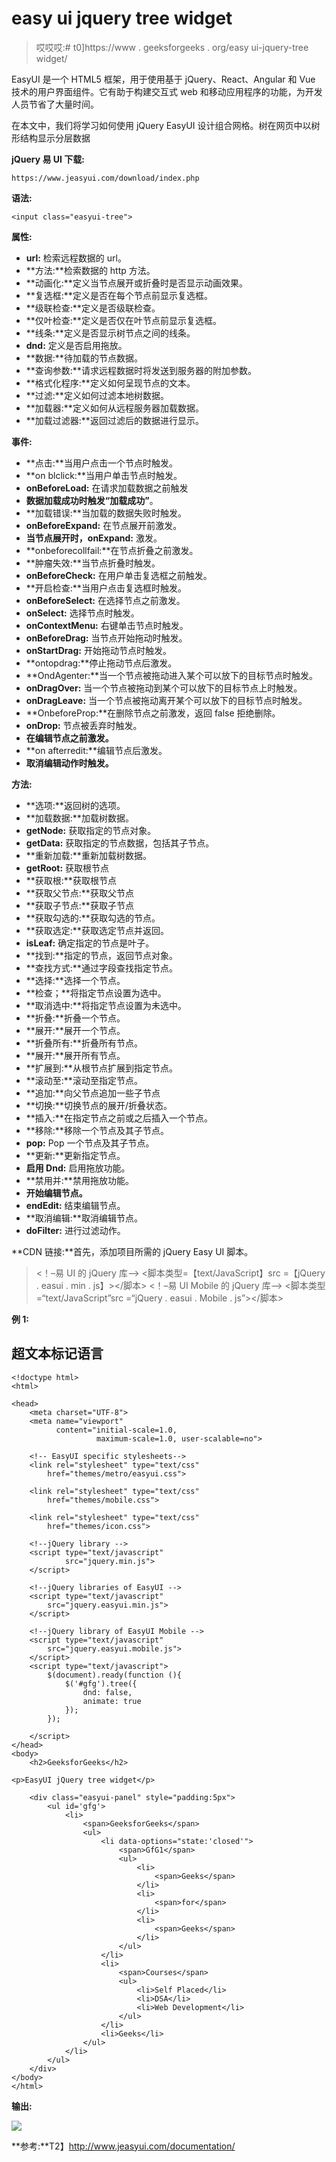 # easy ui jquery tree widget

> 哎哎哎:# t0]https://www . geeksforgeeks . org/easy ui-jquery-tree widget/

EasyUI 是一个 HTML5 框架，用于使用基于 jQuery、React、Angular 和 Vue 技术的用户界面组件。它有助于构建交互式 web 和移动应用程序的功能，为开发人员节省了大量时间。

在本文中，我们将学习如何使用 jQuery EasyUI 设计组合网格。树在网页中以树形结构显示分层数据

**jQuery 易 UI 下载:**

```
https://www.jeasyui.com/download/index.php
```

**语法:**

```
<input class="easyui-tree">
```

**属性:**

*   **url:** 检索远程数据的 url。
*   **方法:**检索数据的 http 方法。
*   **动画化:**定义当节点展开或折叠时是否显示动画效果。
*   **复选框:**定义是否在每个节点前显示复选框。
*   **级联检查:**定义是否级联检查。
*   **仅叶检查:**定义是否仅在叶节点前显示复选框。
*   **线条:**定义是否显示树节点之间的线条。
*   **dnd:** 定义是否启用拖放。
*   **数据:**待加载的节点数据。
*   **查询参数:**请求远程数据时将发送到服务器的附加参数。
*   **格式化程序:**定义如何呈现节点的文本。
*   **过滤:**定义如何过滤本地树数据。
*   **加载器:**定义如何从远程服务器加载数据。
*   **加载过滤器:**返回过滤后的数据进行显示。

**事件:**

*   **点击:**当用户点击一个节点时触发。
*   **on blclick:**当用户单击节点时触发。
*   **onBeforeLoad:** 在请求加载数据之前触发
*   **数据加载成功时触发“加载成功”**。
*   **加载错误:**当加载的数据失败时触发。
*   **onBeforeExpand:** 在节点展开前激发。
*   **当节点展开时，onExpand:** 激发。
*   **onbeforecollfail:**在节点折叠之前激发。
*   **肿瘤失效:**当节点折叠时触发。
*   **onBeforeCheck:** 在用户单击复选框之前触发。
*   **开启检查:**当用户点击复选框时触发。
*   **onBeforeSelect:** 在选择节点之前激发。
*   **onSelect:** 选择节点时触发。
*   **onContextMenu:** 右键单击节点时触发。
*   **onBeforeDrag:** 当节点开始拖动时触发。
*   **onStartDrag:** 开始拖动节点时触发。
*   **ontopdrag:**停止拖动节点后激发。
*   **OndAgenter:**当一个节点被拖动进入某个可以放下的目标节点时触发。
*   **onDragOver:** 当一个节点被拖动到某个可以放下的目标节点上时触发。
*   **onDragLeave:** 当一个节点被拖动离开某个可以放下的目标节点时触发。
*   **OnbeforeProp:**在删除节点之前激发，返回 false 拒绝删除。
*   **onDrop:** 节点被丢弃时触发。
*   **在编辑节点之前激发。**
*   **on afterredit:**编辑节点后激发。
*   **取消编辑动作时触发。**

**方法:**

*   **选项:**返回树的选项。
*   **加载数据:**加载树数据。
*   **getNode:** 获取指定的节点对象。
*   **getData:** 获取指定的节点数据，包括其子节点。
*   **重新加载:**重新加载树数据。
*   **getRoot:** 获取根节点
*   **获取根:**获取根节点
*   **获取父节点:**获取父节点
*   **获取子节点:**获取子节点
*   **获取勾选的:**获取勾选的节点。
*   **获取选定:**获取选定节点并返回。
*   **isLeaf:** 确定指定的节点是叶子。
*   **找到:**指定的节点，返回节点对象。
*   **查找方式:**通过字段查找指定节点。
*   **选择:**选择一个节点。
*   **检查；**将指定节点设置为选中。
*   **取消选中:**将指定节点设置为未选中。
*   **折叠:**折叠一个节点。
*   **展开:**展开一个节点。
*   **折叠所有:**折叠所有节点。
*   **展开:**展开所有节点。
*   **扩展到:**从根节点扩展到指定节点。
*   **滚动至:**滚动至指定节点。
*   **追加:**向父节点追加一些子节点
*   **切换:**切换节点的展开/折叠状态。
*   **插入:**在指定节点之前或之后插入一个节点。
*   **移除:**移除一个节点及其子节点。
*   **pop:** Pop 一个节点及其子节点。
*   **更新:**更新指定节点。
*   **启用 Dnd:** 启用拖放功能。
*   **禁用并:**禁用拖放功能。
*   **开始编辑节点。**
*   **endEdit:** 结束编辑节点。
*   **取消编辑:**取消编辑节点。
*   **doFilter:** 进行过滤动作。

**CDN 链接:**首先，添加项目所需的 jQuery Easy UI 脚本。

> <！–易 UI 的 jQuery 库–>
> <脚本类型=【text/JavaScript】src =【jQuery . easui . min . js】></脚本>
> <！–易 UI Mobile 的 jQuery 库–>
> <脚本类型=“text/JavaScript”src =“jQuery . easui . Mobile . js”></脚本>

**例 1:**

## 超文本标记语言

```
<!doctype html>
<html>

<head>
    <meta charset="UTF-8">
    <meta name="viewport"
          content="initial-scale=1.0,
                   maximum-scale=1.0, user-scalable=no">

    <!-- EasyUI specific stylesheets-->
    <link rel="stylesheet" type="text/css"
        href="themes/metro/easyui.css">

    <link rel="stylesheet" type="text/css"
        href="themes/mobile.css">

    <link rel="stylesheet" type="text/css"
        href="themes/icon.css">

    <!--jQuery library -->
    <script type="text/javascript"
            src="jquery.min.js">
    </script>

    <!--jQuery libraries of EasyUI -->
    <script type="text/javascript"
        src="jquery.easyui.min.js">
    </script>

    <!--jQuery library of EasyUI Mobile -->
    <script type="text/javascript"
        src="jquery.easyui.mobile.js">
    </script>
    <script type="text/javascript">
        $(document).ready(function (){
            $('#gfg').tree({
                dnd: false,
                animate: true
            });
        });

    </script>
</head>
<body>
    <h2>GeeksforGeeks</h2>

<p>EasyUI jQuery tree widget</p>

    <div class="easyui-panel" style="padding:5px">
        <ul id='gfg'>
            <li>
                <span>GeeksforGeeks</span>
                <ul>
                    <li data-options="state:'closed'">
                        <span>GfG1</span>
                        <ul>
                            <li>
                                <span>Geeks</span>
                            </li>
                            <li>
                                <span>for</span>
                            </li>
                            <li>
                                <span>Geeks</span>
                            </li>
                        </ul>
                    </li>
                    <li>
                        <span>Courses</span>
                        <ul>
                            <li>Self Placed</li>
                            <li>DSA</li>
                            <li>Web Development</li>
                        </ul>
                    </li>
                    <li>Geeks</li>
                </ul>
            </li>
        </ul>
    </div>
</body>
</html>
```

**输出:**

![](img/7d717b4c9307a295359fcd7bf7626f76.png)

**参考:**T2】http://www.jeasyui.com/documentation/